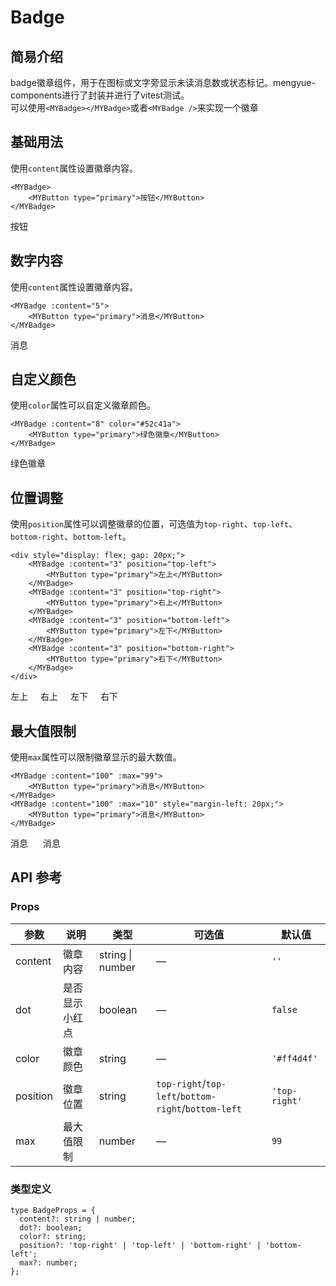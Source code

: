 # Badge
## 简易介绍
badge徽章组件，用于在图标或文字旁显示未读消息数或状态标记。mengyue-components进行了封装并进行了vitest测试。<br />
可以使用`<MYBadge></MYBadge>`或者`<MYBadge />`来实现一个徽章

## 基础用法
使用`content`属性设置徽章内容。
```vue
<MYBadge>
    <MYButton type="primary">按钮</MYButton>
</MYBadge>
```
<MYBadge>
    <MYButton type="primary">按钮</MYButton>
</MYBadge>

## 数字内容
使用`content`属性设置徽章内容。
```vue
<MYBadge :content="5">
    <MYButton type="primary">消息</MYButton>
</MYBadge>
```
<MYBadge :content="5">
    <MYButton type="primary">消息</MYButton>
</MYBadge>

## 自定义颜色
使用`color`属性可以自定义徽章颜色。
```vue
<MYBadge :content="8" color="#52c41a">
    <MYButton type="primary">绿色徽章</MYButton>
</MYBadge>
```
<MYBadge :content="8" color="#52c41a">
    <MYButton type="primary">绿色徽章</MYButton>
</MYBadge>

## 位置调整
使用`position`属性可以调整徽章的位置，可选值为`top-right`、`top-left`、`bottom-right`、`bottom-left`。
```vue
<div style="display: flex; gap: 20px;">
    <MYBadge :content="3" position="top-left">
        <MYButton type="primary">左上</MYButton>
    </MYBadge>
    <MYBadge :content="3" position="top-right">
        <MYButton type="primary">右上</MYButton>
    </MYBadge>
    <MYBadge :content="3" position="bottom-left">
        <MYButton type="primary">左下</MYButton>
    </MYBadge>
    <MYBadge :content="3" position="bottom-right">
        <MYButton type="primary">右下</MYButton>
    </MYBadge>
</div>
```
<div style="display: flex; gap: 20px;">
    <MYBadge :content="3" position="top-left">
        <MYButton type="primary">左上</MYButton>
    </MYBadge>
    <MYBadge :content="3" position="top-right">
        <MYButton type="primary">右上</MYButton>
    </MYBadge>
    <MYBadge :content="3" position="bottom-left">
        <MYButton type="primary">左下</MYButton>
    </MYBadge>
    <MYBadge :content="3" position="bottom-right">
        <MYButton type="primary">右下</MYButton>
    </MYBadge>
</div>

## 最大值限制
使用`max`属性可以限制徽章显示的最大数值。
```vue
<MYBadge :content="100" :max="99">
    <MYButton type="primary">消息</MYButton>
</MYBadge>
<MYBadge :content="100" :max="10" style="margin-left: 20px;">
    <MYButton type="primary">消息</MYButton>
</MYBadge>
```
<MYBadge :content="100" :max="99">
    <MYButton type="primary">消息</MYButton>
</MYBadge>
<MYBadge :content="100" :max="10" style="margin-left: 20px;">
    <MYButton type="primary">消息</MYButton>
</MYBadge>

## API 参考

### Props
| 参数          | 说明         | 类型     | 可选值                              | 默认值  |
|--------------|-------------|---------|-----------------------------------|--------|
| content      | 徽章内容     | string \| number | —                               | `''`   |
| dot          | 是否显示小红点 | boolean | —                               | `false` |
| color        | 徽章颜色     | string  | —                               | `'#ff4d4f'` |
| position     | 徽章位置     | string  | `top-right`/`top-left`/`bottom-right`/`bottom-left` | `'top-right'` |
| max          | 最大值限制   | number  | —                               | `99`   |

### 类型定义
```vue
type BadgeProps = {
  content?: string | number;
  dot?: boolean;
  color?: string;
  position?: 'top-right' | 'top-left' | 'bottom-right' | 'bottom-left';
  max?: number;
};
```

